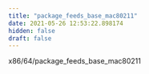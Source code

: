 ```yaml
---
title: "package_feeds_base_mac80211"
date: 2021-05-26 12:53:22.898174
hidden: false
draft: false
---
```


x86/64/package_feeds_base_mac80211

